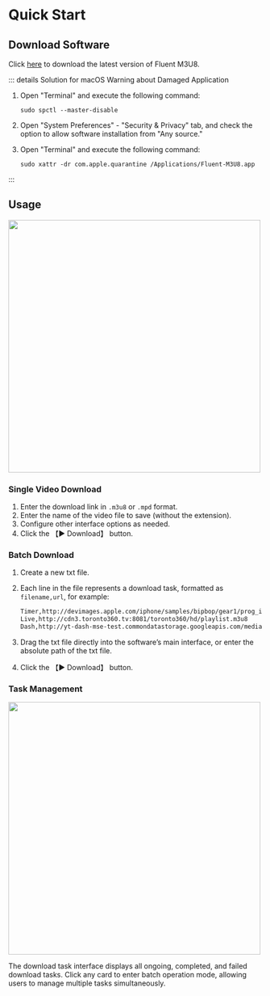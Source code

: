# Quick Start

## Download Software
Click [here](/download) to download the latest version of Fluent M3U8.

::: details Solution for macOS Warning about Damaged Application
1. Open "Terminal" and execute the following command:

    ```shell
    sudo spctl --master-disable
    ```

2. Open "System Preferences" - "Security & Privacy" tab, and check the option to allow software installation from "Any source."
3. Open "Terminal" and execute the following command:

    ```shell
    sudo xattr -dr com.apple.quarantine /Applications/Fluent-M3U8.app
    ```
:::

## Usage

<img src="/img/Fluent-M3U8.png" style="height: 500px"/>

### Single Video Download
1. Enter the download link in `.m3u8` or `.mpd` format.
2. Enter the name of the video file to save (without the extension).
3. Configure other interface options as needed.
4. Click the 【▶️ Download】 button.

### Batch Download
1. Create a new txt file.
2. Each line in the file represents a download task, formatted as `filename,url`, for example:

   ```txt
   Timer,http://devimages.apple.com/iphone/samples/bipbop/gear1/prog_index.m3u8
   Live,http://cdn3.toronto360.tv:8081/toronto360/hd/playlist.m3u8
   Dash,http://yt-dash-mse-test.commondatastorage.googleapis.com/media/motion-20120802-manifest.mpd
   ```

3. Drag the txt file directly into the software’s main interface, or enter the absolute path of the txt file.
4. Click the 【▶️ Download】 button.

### Task Management
<img src="/img/TaskInterface.png" style="height: 500px"/>

The download task interface displays all ongoing, completed, and failed download tasks. Click any card to enter batch operation mode, allowing users to manage multiple tasks simultaneously.